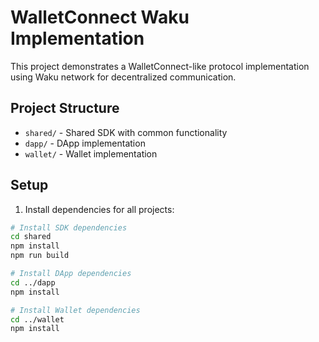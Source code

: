 # WalletConnect Waku Implementation

This project demonstrates a WalletConnect-like protocol implementation using Waku network for decentralized communication.

## Project Structure

- `shared/` - Shared SDK with common functionality
- `dapp/` - DApp implementation
- `wallet/` - Wallet implementation

## Setup

1. Install dependencies for all projects:
```bash
# Install SDK dependencies
cd shared
npm install
npm run build

# Install DApp dependencies
cd ../dapp
npm install

# Install Wallet dependencies
cd ../wallet
npm install
